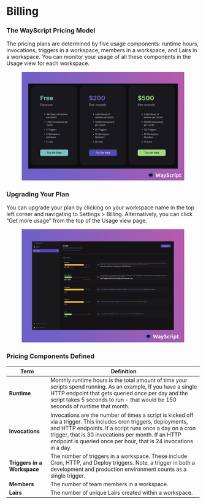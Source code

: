 # Billing

### **The WayScript Pricing Model**

The pricing plans are determined by five usage components: runtime hours, invocations, triggers in a workspace, members in a workspace, and Lairs in a workspace. You can monitor your usage of all these components in the Usage view for each workspace.

<figure><img src="../../.gitbook/assets/pricing.png" alt=""><figcaption></figcaption></figure>

### **Upgrading Your Plan**

You can upgrade your plan by clicking on your workspace name in the top left corner and navigating to Settings > Billing. Alternatively, you can click “Get more usage” from the top of the Usage view page.

<figure><img src="../../.gitbook/assets/usage.png" alt=""><figcaption></figcaption></figure>

### **Pricing Components Defined**

| Term                        | Definition                                                                                                                                                                                                                                                                                               |
| --------------------------- | -------------------------------------------------------------------------------------------------------------------------------------------------------------------------------------------------------------------------------------------------------------------------------------------------------- |
| **Runtime**                 | Monthly runtime hours is the total amount of time your scripts spend running. As an example, If you have a single HTTP endpoint that gets queried once per day and the script takes 5 seconds to run - that would be 150 seconds of runtime that month.                                                  |
| **Invocations**             | Invocations are the number of times a script is kicked off via a trigger. This includes cron triggers, deployments, and HTTP endpoints. If a script runs once a day on a cron trigger, that is 30 invocations per month. If an HTTP endpoint is queried once per hour, that is 24 invocations in a day.  |
| **Triggers in a Workspace** | The number of triggers in a workspace. These include Cron, HTTP, and Deploy triggers. Note, a trigger in both a development and production environment counts as a single trigger.                                                                                                                       |
| **Members**                 | The number of team members in a workspace.                                                                                                                                                                                                                                                               |
| **Lairs**                   | The number of unique Lairs created within a workspace.                                                                                                                                                                                                                                                   |
